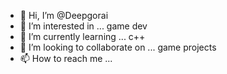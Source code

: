 - 👋 Hi, I’m @Deepgorai
- 👀 I’m interested in ... game dev
- 🌱 I’m currently learning ... c++
- 💞️ I’m looking to collaborate on ... game projects
- 📫 How to reach me ...

<!---
Deepgorai/Deepgorai is a ✨ special ✨ repository because its `README.md` (this file) appears on your GitHub profile.
You can click the Preview link to take a look at your changes.
--->
